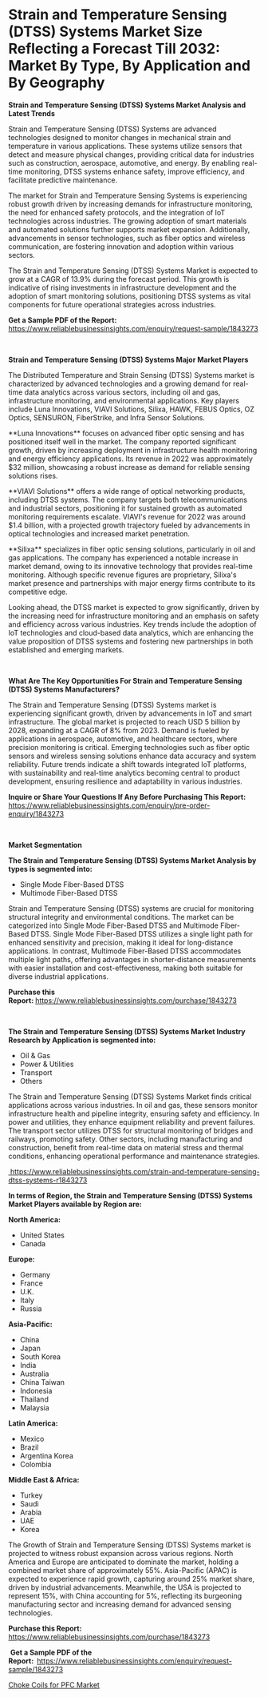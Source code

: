 <p><h1>Strain and Temperature Sensing (DTSS) Systems Market Size Reflecting a Forecast Till 2032: Market By Type, By Application and By Geography</h1></p><p><strong>Strain and Temperature Sensing (DTSS) Systems Market Analysis and Latest Trends</strong></p>
<p><p>Strain and Temperature Sensing (DTSS) Systems are advanced technologies designed to monitor changes in mechanical strain and temperature in various applications. These systems utilize sensors that detect and measure physical changes, providing critical data for industries such as construction, aerospace, automotive, and energy. By enabling real-time monitoring, DTSS systems enhance safety, improve efficiency, and facilitate predictive maintenance.</p><p>The market for Strain and Temperature Sensing Systems is experiencing robust growth driven by increasing demands for infrastructure monitoring, the need for enhanced safety protocols, and the integration of IoT technologies across industries. The growing adoption of smart materials and automated solutions further supports market expansion. Additionally, advancements in sensor technologies, such as fiber optics and wireless communication, are fostering innovation and adoption within various sectors.</p><p>The Strain and Temperature Sensing (DTSS) Systems Market is expected to grow at a CAGR of 13.9% during the forecast period. This growth is indicative of rising investments in infrastructure development and the adoption of smart monitoring solutions, positioning DTSS systems as vital components for future operational strategies across industries.</p></p>
<p><strong>Get a Sample PDF of the Report:&nbsp;</strong> <a href="https://www.reliablebusinessinsights.com/enquiry/request-sample/1843273?utm_campaign=3128&utm_medium=2&utm_source=Github&utm_content=ia&utm_term=06042025&utm_id=strain-and-temperature-sensing-dtss-systems">https://www.reliablebusinessinsights.com/enquiry/request-sample/1843273</a></p>
<p>&nbsp;</p>
<p><strong>Strain and Temperature Sensing (DTSS) Systems Major Market Players</strong></p>
<p><p>The Distributed Temperature and Strain Sensing (DTSS) Systems market is characterized by advanced technologies and a growing demand for real-time data analytics across various sectors, including oil and gas, infrastructure monitoring, and environmental applications. Key players include Luna Innovations, VIAVI Solutions, Silixa, HAWK, FEBUS Optics, OZ Optics, SENSURON, FiberStrike, and Infra Sensor Solutions.</p><p>**Luna Innovations** focuses on advanced fiber optic sensing and has positioned itself well in the market. The company reported significant growth, driven by increasing deployment in infrastructure health monitoring and energy efficiency applications. Its revenue in 2022 was approximately $32 million, showcasing a robust increase as demand for reliable sensing solutions rises.</p><p>**VIAVI Solutions** offers a wide range of optical networking products, including DTSS systems. The company targets both telecommunications and industrial sectors, positioning it for sustained growth as automated monitoring requirements escalate. VIAVI's revenue for 2022 was around $1.4 billion, with a projected growth trajectory fueled by advancements in optical technologies and increased market penetration.</p><p>**Silixa** specializes in fiber optic sensing solutions, particularly in oil and gas applications. The company has experienced a notable increase in market demand, owing to its innovative technology that provides real-time monitoring. Although specific revenue figures are proprietary, Silixa's market presence and partnerships with major energy firms contribute to its competitive edge.</p><p>Looking ahead, the DTSS market is expected to grow significantly, driven by the increasing need for infrastructure monitoring and an emphasis on safety and efficiency across various industries. Key trends include the adoption of IoT technologies and cloud-based data analytics, which are enhancing the value proposition of DTSS systems and fostering new partnerships in both established and emerging markets.</p></p>
<p>&nbsp;</p>
<p><strong>What Are The Key Opportunities For Strain and Temperature Sensing (DTSS) Systems Manufacturers?</strong></p>
<p><p>The Strain and Temperature Sensing (DTSS) Systems market is experiencing significant growth, driven by advancements in IoT and smart infrastructure. The global market is projected to reach USD 5 billion by 2028, expanding at a CAGR of 8% from 2023. Demand is fueled by applications in aerospace, automotive, and healthcare sectors, where precision monitoring is critical. Emerging technologies such as fiber optic sensors and wireless sensing solutions enhance data accuracy and system reliability. Future trends indicate a shift towards integrated IoT platforms, with sustainability and real-time analytics becoming central to product development, ensuring resilience and adaptability in various industries.</p></p>
<p><strong>Inquire or Share Your Questions If Any Before Purchasing This Report:</strong> <a href="https://www.reliablebusinessinsights.com/enquiry/pre-order-enquiry/1843273?utm_campaign=3128&utm_medium=2&utm_source=Github&utm_content=ia&utm_term=06042025&utm_id=strain-and-temperature-sensing-dtss-systems">https://www.reliablebusinessinsights.com/enquiry/pre-order-enquiry/1843273</a></p>
<p>&nbsp;</p>
<p><strong>Market Segmentation</strong></p>
<p><strong>The Strain and Temperature Sensing (DTSS) Systems Market Analysis by types is segmented into:</strong></p>
<p><ul><li>Single Mode Fiber-Based DTSS</li><li>Multimode Fiber-Based DTSS</li></ul></p>
<p><p>Strain and Temperature Sensing (DTSS) systems are crucial for monitoring structural integrity and environmental conditions. The market can be categorized into Single Mode Fiber-Based DTSS and Multimode Fiber-Based DTSS. Single Mode Fiber-Based DTSS utilizes a single light path for enhanced sensitivity and precision, making it ideal for long-distance applications. In contrast, Multimode Fiber-Based DTSS accommodates multiple light paths, offering advantages in shorter-distance measurements with easier installation and cost-effectiveness, making both suitable for diverse industrial applications.</p></p>
<p><strong>Purchase this Report:&nbsp;</strong><a href="https://www.reliablebusinessinsights.com/purchase/1843273?utm_campaign=3128&utm_medium=2&utm_source=Github&utm_content=ia&utm_term=06042025&utm_id=strain-and-temperature-sensing-dtss-systems">https://www.reliablebusinessinsights.com/purchase/1843273</a></p>
<p>&nbsp;</p>
<p><strong>The Strain and Temperature Sensing (DTSS) Systems Market Industry Research by Application is segmented into:</strong></p>
<p><ul><li>Oil & Gas</li><li>Power & Utilities</li><li>Transport</li><li>Others</li></ul></p>
<p><p>The Strain and Temperature Sensing (DTSS) Systems Market finds critical applications across various industries. In oil and gas, these sensors monitor infrastructure health and pipeline integrity, ensuring safety and efficiency. In power and utilities, they enhance equipment reliability and prevent failures. The transport sector utilizes DTSS for structural monitoring of bridges and railways, promoting safety. Other sectors, including manufacturing and construction, benefit from real-time data on material stress and thermal conditions, enhancing operational performance and maintenance strategies.</p></p>
<p><a href="https://www.reliablebusinessinsights.com/strain-and-temperature-sensing-dtss-systems-r1843273?utm_campaign=3128&utm_medium=2&utm_source=Github&utm_content=ia&utm_term=06042025&utm_id=strain-and-temperature-sensing-dtss-systems">&nbsp;https://www.reliablebusinessinsights.com/strain-and-temperature-sensing-dtss-systems-r1843273</a></p>
<p><strong>In terms of Region, the Strain and Temperature Sensing (DTSS) Systems Market Players available by Region are:</strong></p>
<p>
    <p> <strong> North America: </strong>
        <ul>
            <li>United States</li>
            <li>Canada</li>
        </ul>
        </p> 
    <p> <strong> Europe: </strong>
        <ul>
            <li>Germany</li>
            <li>France</li>
            <li>U.K.</li>
            <li>Italy</li>
            <li>Russia</li>
        </ul>
        </p> 
    <p> <strong> Asia-Pacific: </strong>
        <ul>
            <li>China</li>
            <li>Japan</li>
            <li>South Korea</li>
            <li>India</li>
            <li>Australia</li>
            <li>China Taiwan</li>
            <li>Indonesia</li>
            <li>Thailand</li>
            <li>Malaysia</li>
        </ul>
        </p> 
    <p> <strong> Latin America: </strong>
        <ul>
            <li>Mexico</li>
            <li>Brazil</li>
            <li>Argentina Korea</li>
            <li>Colombia</li>
        </ul>
        </p> 
    <p> <strong> Middle East & Africa: </strong>
        <ul>
            <li>Turkey</li>
            <li>Saudi</li>
            <li>Arabia</li>
            <li>UAE</li>
            <li>Korea</li>
        </ul>
    </p>
    </p>
<p><p>The Growth of Strain and Temperature Sensing (DTSS) Systems market is projected to witness robust expansion across various regions. North America and Europe are anticipated to dominate the market, holding a combined market share of approximately 55%. Asia-Pacific (APAC) is expected to experience rapid growth, capturing around 25% market share, driven by industrial advancements. Meanwhile, the USA is projected to represent 15%, with China accounting for 5%, reflecting its burgeoning manufacturing sector and increasing demand for advanced sensing technologies.</p></p>
<p><strong>Purchase this Report: </strong><a href="https://www.reliablebusinessinsights.com/purchase/1843273?utm_campaign=3128&utm_medium=2&utm_source=Github&utm_content=ia&utm_term=06042025&utm_id=strain-and-temperature-sensing-dtss-systems">https://www.reliablebusinessinsights.com/purchase/1843273</a></p>
<p>&nbsp;<strong>Get a Sample PDF of the Report:&nbsp;&nbsp;</strong><a href="https://www.reliablebusinessinsights.com/enquiry/request-sample/1843273?utm_campaign=3128&utm_medium=2&utm_source=Github&utm_content=ia&utm_term=06042025&utm_id=strain-and-temperature-sensing-dtss-systems">https://www.reliablebusinessinsights.com/enquiry/request-sample/1843273</a></p>
<p><strong></strong></p>
<p><p><a href="https://github.com/shadnfamoza/Market-Research-Report-List-1/blob/main/choke-coils-for-pfc-market.md?utm_campaign=3128&utm_medium=2&utm_source=Github&utm_content=ia&utm_term=06042025&utm_id=strain-and-temperature-sensing-dtss-systems">Choke Coils for PFC Market</a></p></p>